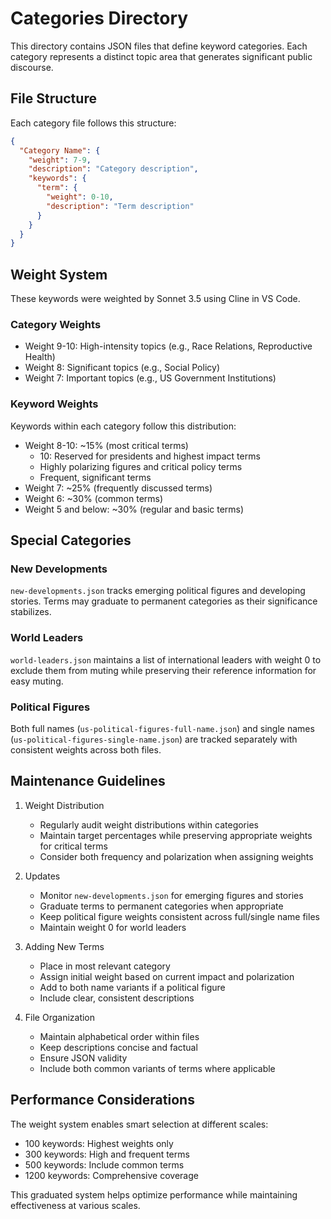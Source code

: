 # Categories Directory

This directory contains JSON files that define keyword categories. Each category represents a distinct topic area that generates significant public discourse.

## File Structure

Each category file follows this structure:
```json
{
  "Category Name": {
    "weight": 7-9,
    "description": "Category description",
    "keywords": {
      "term": {
        "weight": 0-10,
        "description": "Term description"
      }
    }
  }
}
```

## Weight System

These keywords were weighted by Sonnet 3.5 using Cline in VS Code.

### Category Weights
- Weight 9-10: High-intensity topics (e.g., Race Relations, Reproductive Health)
- Weight 8: Significant topics (e.g., Social Policy)
- Weight 7: Important topics (e.g., US Government Institutions)

### Keyword Weights
Keywords within each category follow this distribution:
- Weight 8-10: ~15% (most critical terms)
  * 10: Reserved for presidents and highest impact terms
  * Highly polarizing figures and critical policy terms
  * Frequent, significant terms
- Weight 7: ~25% (frequently discussed terms)
- Weight 6: ~30% (common terms)
- Weight 5 and below: ~30% (regular and basic terms)

## Special Categories

### New Developments
`new-developments.json` tracks emerging political figures and developing stories. Terms may graduate to permanent categories as their significance stabilizes.

### World Leaders
`world-leaders.json` maintains a list of international leaders with weight 0 to exclude them from muting while preserving their reference information for easy muting.

### Political Figures
Both full names (`us-political-figures-full-name.json`) and single names (`us-political-figures-single-name.json`) are tracked separately with consistent weights across both files.

## Maintenance Guidelines

1. Weight Distribution
   - Regularly audit weight distributions within categories
   - Maintain target percentages while preserving appropriate weights for critical terms
   - Consider both frequency and polarization when assigning weights

2. Updates
   - Monitor `new-developments.json` for emerging figures and stories
   - Graduate terms to permanent categories when appropriate
   - Keep political figure weights consistent across full/single name files
   - Maintain weight 0 for world leaders

3. Adding New Terms
   - Place in most relevant category
   - Assign initial weight based on current impact and polarization
   - Add to both name variants if a political figure
   - Include clear, consistent descriptions

4. File Organization
   - Maintain alphabetical order within files
   - Keep descriptions concise and factual
   - Ensure JSON validity
   - Include both common variants of terms where applicable

## Performance Considerations

The weight system enables smart selection at different scales:
- 100 keywords: Highest weights only
- 300 keywords: High and frequent terms
- 500 keywords: Include common terms
- 1200 keywords: Comprehensive coverage

This graduated system helps optimize performance while maintaining effectiveness at various scales.
